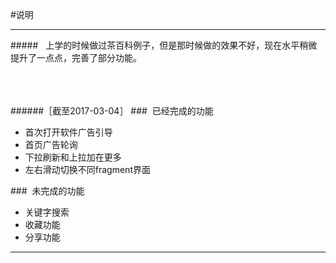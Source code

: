 #说明
***
#####&nbsp;&nbsp;&nbsp;上学的时候做过茶百科例子，但是那时候做的效果不好，现在水平稍微提升了一点点，完善了部分功能。

</br></br></br>
######［截至2017-03-04］
###&nbsp;&nbsp;已经完成的功能
* 首次打开软件广告引导
* 首页广告轮询
* 下拉刷新和上拉加在更多
* 左右滑动切换不同fragment界面



###&nbsp;&nbsp;未完成的功能
* 关键字搜索
* 收藏功能
* 分享功能

***


